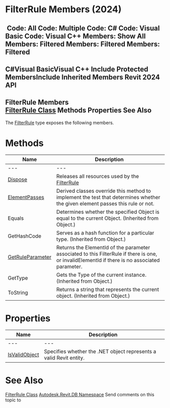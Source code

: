 # FilterRule Members (2024)

﻿
 Code: All Code: Multiple Code: C# Code: Visual Basic Code: Visual C++  Members: Show All Members: Filtered Members: Filtered Members: Filtered   
---  
C#Visual BasicVisual C++
Include Protected MembersInclude Inherited Members
Revit 2024 API  
---  
FilterRule Members  
[FilterRule Class](a8f202ca-3c88-ecc4-fa93-549b26a412d7.md "FilterRule Class") Methods Properties See Also  
---  
The [FilterRule](a8f202ca-3c88-ecc4-fa93-549b26a412d7.md "FilterRule Class") type exposes the following members.
# Methods
| Name | Description |
| --- | --- |
| --- | --- | --- |
| [Dispose](53795b29-5ad3-3db7-bbc3-b45f8a68fc21.md "Dispose Method") | Releases all resources used by the [FilterRule](a8f202ca-3c88-ecc4-fa93-549b26a412d7.md "FilterRule Class") |
| [ElementPasses](d0a73972-2d31-1e23-590a-5094367aff87.md "ElementPasses Method") | Derived classes override this method to implement the test that determines whether the given element passes this rule or not. |
| Equals | Determines whether the specified Object is equal to the current Object. (Inherited from Object.) |
| GetHashCode | Serves as a hash function for a particular type.  (Inherited from Object.) |
| [GetRuleParameter](f30e47b9-df2f-8baa-ffeb-b957c8810156.md "GetRuleParameter Method") | Returns the ElementId of the parameter associated to this FilterRule if there is one, or invalidElementId if there is no associated parameter. |
| GetType | Gets the Type of the current instance. (Inherited from Object.) |
| ToString | Returns a string that represents the current object. (Inherited from Object.) |

# Properties
| Name | Description |
| --- | --- |
| --- | --- | --- |
| [IsValidObject](9790a762-b6d0-c905-463b-5235ffd50082.md "IsValidObject Property") | Specifies whether the .NET object represents a valid Revit entity. |

# See Also
[FilterRule Class](a8f202ca-3c88-ecc4-fa93-549b26a412d7.md "FilterRule Class")
[Autodesk.Revit.DB Namespace](87546ba7-461b-c646-cbb1-2cb8f5bff8b2.md "Autodesk.Revit.DB Namespace")
Send comments on this topic to 